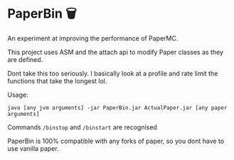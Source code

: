# PaperBin 🗑️
An experiment at improving the performance of PaperMC. 

This project uses ASM and the attach api to modify Paper classes as they are defined.

Dont take this too seriously. I basically look at a profile and rate limit the functions that take the longest lol.

Usage:
```
java [any jvm arguments] -jar PaperBin.jar ActualPaper.jar [any paper arguments]
```

Commands `/binstop` and `/binstart` are recognised

PaperBin is 100% compatible with any forks of paper, so you dont have to use vanilla paper.
